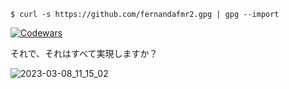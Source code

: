 <!-- # Import My Public Keys -->
```
$ curl -s https://github.com/fernandafmr2.gpg | gpg --import
```
[![Codewars](https://www.codewars.com/users/fernandafmr2/badges/small)](https://www.codewars.com/users/Akiekano)


それで、それはすべて実現しますか？

![2023-03-08_11_15_02](https://user-images.githubusercontent.com/88305133/223618096-e3766e1e-ed9f-4e29-8dd4-fb627370bbeb.png)

